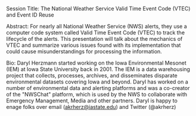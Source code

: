 Session Title:  The National Weather Service Valid Time Event Code (VTEC)
and Event ID Reuse

Abstract:
  For nearly all National Weather Service (NWS) alerts, they use a computer
code system called Valid Time Event Code (VTEC) to track the lifecycle of
the alerts.  This presentation will talk about the mechanics of VTEC and
summarize various issues found with its implementation that could cause
misunderstandings for processing the information.

Bio:
  Daryl Herzmann started working on the Iowa Environmental Mesonet (IEM) at
Iowa State University back in 2001.  The IEM is a data warehousing project
that collects, processes, archives, and disseminates disparate environmental
datasets covering Iowa and beyond.  Daryl has worked on a number of
environmental data and alerting platforms and was a co-creator of the
"NWSChat" platform, which is used by the NWS to collaborate with Emergency
Management, Media and other partners.  Daryl is happy to enage folks over
email (akrherz@iastate.edu) and Twitter (@akrherz)

